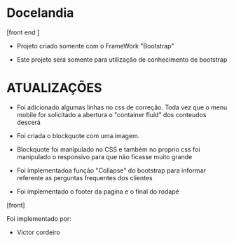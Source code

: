 # Docelandia

[front end ]

- Projeto criado somente com o FrameWork "Bootstrap"

- Este projeto será somente para utilização de conhecimento de bootstrap

# ATUALIZAÇÕES

- Foi adicionado algumas linhas no css de correção. Toda vez que o menu mobile for solicitado a abertura o "container fluid" dos conteudos descerá

- Foi criada o blockquote com uma imagem.

- Blockquote foi manipulado no CSS e também no proprio css foi manipulado o responsivo para que não ficasse muito grande

- Foi implementadoa função "Collapse" do bootstrap para informar referente as perguntas frequentes dos clientes

- Foi implementado o footer da pagina e o final do rodapé


[front]

Foi implementado por:

- Victor cordeiro
